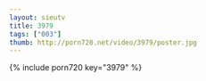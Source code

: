```yaml
--- 
layout: sieutv
title: 3979
tags: ["003"]
thumb: http://porn720.net/video/3979/poster.jpg
---
```

{% include porn720 key="3979" %} 
